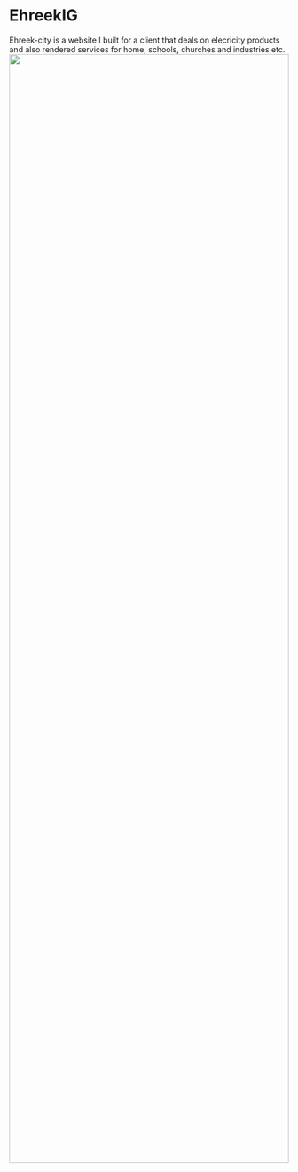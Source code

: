 # EhreekIG
Ehreek-city is a website I built for a client that deals on elecricity products and also rendered services for home, schools, churches and industries etc.<br>
<img src="https://user-images.githubusercontent.com/79265330/205948249-247e245a-6e7a-467e-81dd-fe70480b24be.png" style="width: 100%; height: 50vh;">
<!-- ![BreakFast](https://user-images.githubusercontent.com/79265330/205948886-1304360a-dbdb-45f1-96a9-ef2e3d4ed192.png) -->
